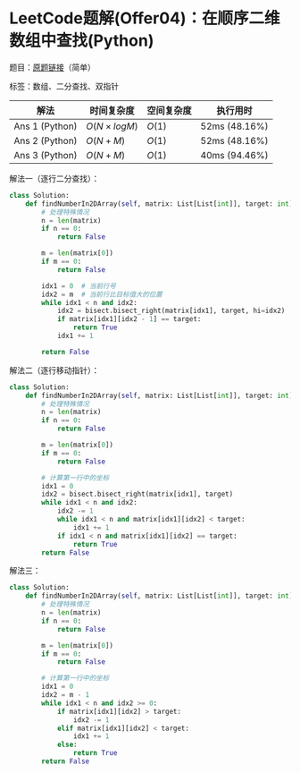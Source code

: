 # LeetCode题解(Offer04)：在顺序二维数组中查找(Python)

题目：[原题链接](https://leetcode-cn.com/problems/er-wei-shu-zu-zhong-de-cha-zhao-lcof/)（简单）

标签：数组、二分查找、双指针

| 解法           | 时间复杂度  | 空间复杂度 | 执行用时      |
| -------------- | ----------- | ---------- | ------------- |
| Ans 1 (Python) | $O(N×logM)$ | $O(1)$     | 52ms (48.16%) |
| Ans 2 (Python) | $O(N+M)$    | $O(1)$     | 52ms (48.16%) |
| Ans 3 (Python) | $O(N+M)$    | $O(1)$     | 40ms (94.46%) |

解法一（逐行二分查找）：

```python
class Solution:
    def findNumberIn2DArray(self, matrix: List[List[int]], target: int) -> bool:
        # 处理特殊情况
        n = len(matrix)
        if n == 0:
            return False

        m = len(matrix[0])
        if m == 0:
            return False

        idx1 = 0  # 当前行号
        idx2 = m  # 当前行比目标值大的位置
        while idx1 < n and idx2:
            idx2 = bisect.bisect_right(matrix[idx1], target, hi=idx2)
            if matrix[idx1][idx2 - 1] == target:
                return True
            idx1 += 1

        return False
```

解法二（逐行移动指针）：

```python
class Solution:
    def findNumberIn2DArray(self, matrix: List[List[int]], target: int) -> bool:
        # 处理特殊情况
        n = len(matrix)
        if n == 0:
            return False

        m = len(matrix[0])
        if m == 0:
            return False

        # 计算第一行中的坐标
        idx1 = 0
        idx2 = bisect.bisect_right(matrix[idx1], target)
        while idx1 < n and idx2:
            idx2 -= 1
            while idx1 < n and matrix[idx1][idx2] < target:
                idx1 += 1
            if idx1 < n and matrix[idx1][idx2] == target:
                return True
        return False
```

解法三：

```python
class Solution:
    def findNumberIn2DArray(self, matrix: List[List[int]], target: int) -> bool:
        # 处理特殊情况
        n = len(matrix)
        if n == 0:
            return False

        m = len(matrix[0])
        if m == 0:
            return False

        # 计算第一行中的坐标
        idx1 = 0
        idx2 = m - 1
        while idx1 < n and idx2 >= 0:
            if matrix[idx1][idx2] > target:
                idx2 -= 1
            elif matrix[idx1][idx2] < target:
                idx1 += 1
            else:
                return True
        return False
```